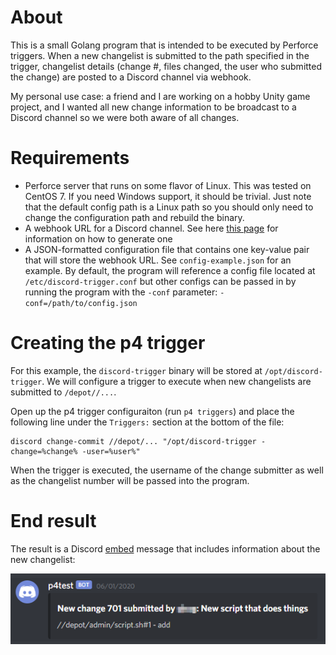 # About

This is a small Golang program that is intended to be executed by Perforce triggers. When a new changelist is submitted to the path specified in the trigger, changelist details (change #, files changed, the user who submitted the change) are posted to a Discord channel via webhook.

My personal use case: a friend and I are working on a hobby Unity game project, and I wanted all new change information to be broadcast to a Discord channel so we were both aware of all changes.

# Requirements

* Perforce server that runs on some flavor of Linux. This was tested on CentOS 7. If you need Windows support, it should be trivial. Just note that the default config path is a Linux path so you should only need to change the configuration path and rebuild the binary.
* A webhook URL for a Discord channel. See here [this page](https://support.discord.com/hc/en-us/articles/228383668-Intro-to-Webhooks&amp?page=3) for information on how to generate one
* A JSON-formatted configuration file that contains one key-value pair that will store the webhook URL. See `config-example.json` for an example. By default, the program will reference a config file located at `/etc/discord-trigger.conf` but other configs can be passed in by running the program with the `-conf` parameter: `-conf=/path/to/config.json`

# Creating the p4 trigger

For this example, the `discord-trigger` binary will be stored at `/opt/discord-trigger`. We will configure a trigger to execute when new changelists are submitted to `/depot//...`.

Open up the p4 trigger configuraiton (run `p4 triggers`) and place the following line under the `Triggers:` section at the bottom of the file:
 
 ```
 discord change-commit //depot/... "/opt/discord-trigger -change=%change% -user=%user%"
 ```
 
When the trigger is executed, the username of the change submitter as well as the changelist number will be passed into the program.
 
 # End result
 
The result is a Discord [embed](https://discordjs.guide/popular-topics/embeds.html) message that includes information about the new changelist:
 
![Example message](/example-message.png?raw=true)
